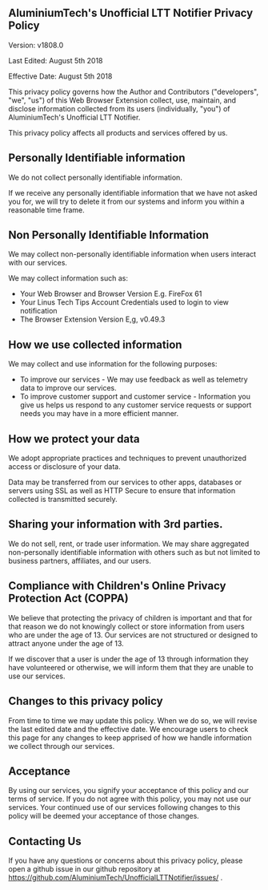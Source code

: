 ## AluminiumTech's Unofficial LTT Notifier Privacy Policy

Version: v1808.0

Last Edited: August 5th 2018

Effective Date: August 5th 2018

This privacy policy governs how the Author and Contributors ("developers", "we", "us") of this Web Browser Extension collect, use, maintain, and disclose information collected from its users (individually, "you") of AluminiumTech's Unofficial LTT Notifier.

This privacy policy affects all products and services offered by us.

## Personally Identifiable information
We do not collect personally identifiable information.

If we receive any personally identifiable information that we have not asked you for, we will try to delete it from our systems and inform you within a reasonable time frame.

## Non Personally Identifiable Information
We may collect non-personally identifiable information when users interact with our services.

We may collect information such as:
* Your Web Browser and Browser Version E.g. FireFox 61
* Your Linus Tech Tips Account Credentials used to login to view notification
* The Browser Extension Version E,g, v0.49.3

## How we use collected information
We may collect and use information for the following purposes:

* To improve our services - We may use feedback as well as telemetry data to improve our services.
* To improve customer support and customer service - Information you give us helps us respond to any customer service requests or support needs you may have in a more efficient manner.

## How we protect your data
We adopt appropriate practices and techniques to prevent unauthorized access or disclosure of your data.

Data may be transferred from our services to other apps, databases or servers using SSL as well as HTTP Secure to ensure that information collected is transmitted securely.

## Sharing your information with 3rd parties.
We do not sell, rent, or trade user information. We may share aggregated non-personally identifiable information with others such as but not limited to business partners, affiliates, and our users.

## Compliance with Children's Online Privacy Protection Act (COPPA)
We believe that protecting the privacy of children is important and that for that reason we do not knowingly collect or store information from users who are under the age of 13. Our services are not structured or designed to attract anyone under the age of 13.

If we discover that a user is under the age of 13 through information they have volunteered or otherwise, we will inform them that they are unable to use our services.

## Changes to this privacy policy
From time to time we may update this policy. When we do so, we will revise the last edited date and the effective date. We encourage users to check this page for any changes to keep apprised of how we handle information we collect through our services.

## Acceptance
By using our services, you signify your acceptance of this policy and our terms of service. If you do not agree with this policy, you may not use our services. Your continued use of our services following changes to this policy will be deemed your acceptance of those changes.

## Contacting Us
If you have any questions or concerns about this privacy policy, please open a github issue in our github repository at https://github.com/AluminiumTech/UnofficialLTTNotifier/issues/ .